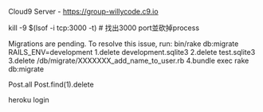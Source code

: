 Cloud9 Server - https://group-willycode.c9.io

kill -9 $(lsof -i tcp:3000 -t) # 找出3000 port並砍掉process

Migrations are pending. To resolve this issue, run: bin/rake db:migrate RAILS_ENV=development
1.delete development.sqlite3
2.delete test.sqlite3
3.delete /db/migrate/XXXXXXX_add_name_to_user.rb
4.bundle exec rake db:migrate

Post.all
Post.find(1).delete

heroku login